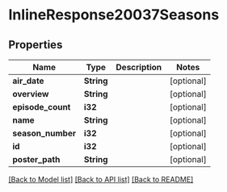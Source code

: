 # InlineResponse20037Seasons

## Properties

Name | Type | Description | Notes
------------ | ------------- | ------------- | -------------
**air_date** | **String** |  | [optional] 
**overview** | **String** |  | [optional] 
**episode_count** | **i32** |  | [optional] 
**name** | **String** |  | [optional] 
**season_number** | **i32** |  | [optional] 
**id** | **i32** |  | [optional] 
**poster_path** | **String** |  | [optional] 

[[Back to Model list]](../README.md#documentation-for-models) [[Back to API list]](../README.md#documentation-for-api-endpoints) [[Back to README]](../README.md)


